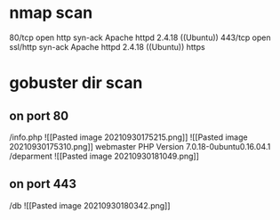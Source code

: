 # nmap scan
80/tcp  open  http     syn-ack Apache httpd 2.4.18 ((Ubuntu))
443/tcp open  ssl/http syn-ack Apache httpd 2.4.18 ((Ubuntu)) https









# gobuster dir scan 
## on port 80
/info.php 
![[Pasted image 20210930175215.png]]
![[Pasted image 20210930175310.png]]
webmaster 
PHP Version 	7.0.18-0ubuntu0.16.04.1 
/deparment
![[Pasted image 20210930181049.png]]


## on port 443
/db
![[Pasted image 20210930180342.png]]




